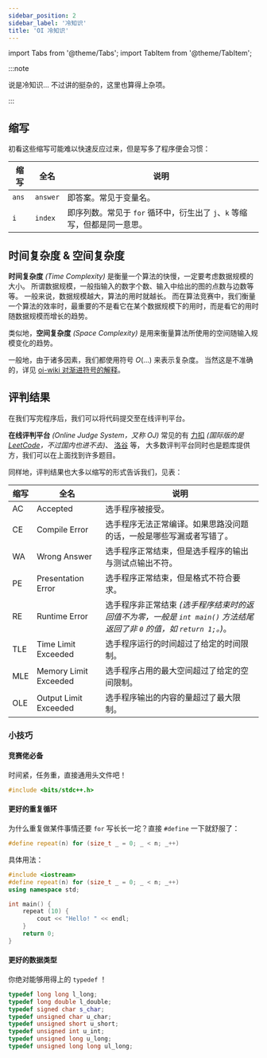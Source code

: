```yaml
---
sidebar_position: 2
sidebar_label: '冷知识'
title: 'OI 冷知识'
---
```

import Tabs from '@theme/Tabs';
import TabItem from '@theme/TabItem';

:::note

说是冷知识...
不过讲的挺杂的，这里也算得上杂项。

:::

## 缩写

初看这些缩写可能难以快速反应过来，但是写多了程序便会习惯：

| 缩写    | 全名       | 说明                                           |
|-------|----------|----------------------------------------------|
| `ans` | `answer` | 即答案。常见于变量名。                                  |
| `i`   | `index`  | 即序列数。常见于 `for` 循环中，衍生出了 `j`、`k` 等缩写，但都是同一意思。 |

## 时间复杂度 & 空间复杂度

**时间复杂度** _(Time Complexity)_ 是衡量一个算法的快慢，一定要考虑数据规模的大小。
所谓数据规模，一般指输入的数字个数、输入中给出的图的点数与边数等等。
一般来说，数据规模越大，算法的用时就越长。
而在算法竞赛中，我们衡量一个算法的效率时，最重要的不是看它在某个数据规模下的用时，而是看它的用时随数据规模而增长的趋势。

类似地，**空间复杂度** _(Space Complexity)_ 是用来衡量算法所使用的空间随输入规模变化的趋势。

一般地，由于诸多因素，我们都使用符号 $O(...)$ 来表示复杂度。
当然这是不准确的，详见 [oi-wiki 对渐进符号的解释](https://oi-wiki.org/basic/complexity/#%E6%B8%90%E8%BF%9B%E7%AC%A6%E5%8F%B7%E7%9A%84%E5%AE%9A%E4%B9%89)。

## 评判结果

在我们写完程序后，我们可以将代码提交至在线评判平台。

**在线评判平台** _(Online Judge System，又称 OJ)_ 
常见的有
[力扣](https://leetcode.cn/) _(国际版的是 [LeetCode](https://leetcode.com/)，不过国内也进不去)_、
[洛谷](https://www.luogu.com.cn/) 等，
大多数评判平台同时也是题库提供方，我们可以在上面找到许多题目。

同样地，评判结果也大多以缩写的形式告诉我们，见表：

| 缩写  | 全名                    | 说明                                                                            |
|-----|-----------------------|-------------------------------------------------------------------------------|
| AC  | Accepted              | 选手程序被接受。                                                                      |
| CE  | Compile Error         | 选手程序无法正常编译。如果思路没问题的话，一般是哪些写漏或者写错了。                                            |
| WA  | Wrong Answer          | 选手程序正常结束，但是选手程序的输出与测试点输出不符。                                                   |
| PE  | Presentation Error    | 选手程序正常结束，但是格式不符合要求。                                                           |
| RE  | Runtime Error         | 选手程序非正常结束 _(选手程序结束时的返回值不为零，一般是 `int main()` 方法结尾返回了非 `0` 的值，如 `return 1;`。)_。 |
| TLE | Time Limit Exceeded   | 选手程序运行的时间超过了给定的时间限制。                                                          |
| MLE | Memory Limit Exceeded | 选手程序占用的最大空间超过了给定的空间限制。                                                        |
| OLE | Output Limit Exceeded | 选手程序输出的内容的量超过了最大限制。                                                           |

### 小技巧

<Tabs>
  <TabItem value="cpp" label="C++" default>

#### 竞赛佬必备

时间紧，任务重，直接通用头文件吧！

```cpp
#include <bits/stdc++.h>
```

#### 更好的重复循环

为什么重复做某件事情还要 `for` 写长长一坨？直接 `#define` 一下就舒服了：

```cpp
#define repeat(n) for (size_t _ = 0; _ < n; _++)
```

具体用法：

```cpp {6} showLineNumbers
#include <iostream>
#define repeat(n) for (size_t _ = 0; _ < n; _++)
using namespace std;

int main() {
    repeat (10) {
        cout << "Hello! " << endl;
    }
    return 0;
}
```

#### 更好的数据类型

你绝对能够用得上的 `typedef` ！

```cpp
typedef long long l_long;
typedef long double l_double;
typedef signed char s_char;
typedef unsigned char u_char;
typedef unsigned short u_short;
typedef unsigned int u_int;
typedef unsigned long u_long;
typedef unsigned long long ul_long;
```

  </TabItem>
</Tabs>